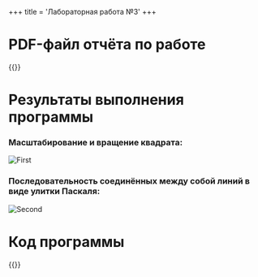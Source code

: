 +++
title = 'Лабораторная работа №3'
+++

# PDF-файл отчёта по работе
{{<button-dw text="PDF-файл" link="lab3/Щербинин_Артем_Владимирович_Практическая_работа_3.pdf">}}

# Результаты выполнения программы

### Масштабирование и вращение квадрата:
![First](lab3/task1.png)
### Последовательность соединённых между собой линий в виде улитки Паскаля:
![Second](lab3/task2.png)

# Код программы
{{<highlight-content main.py python>}}